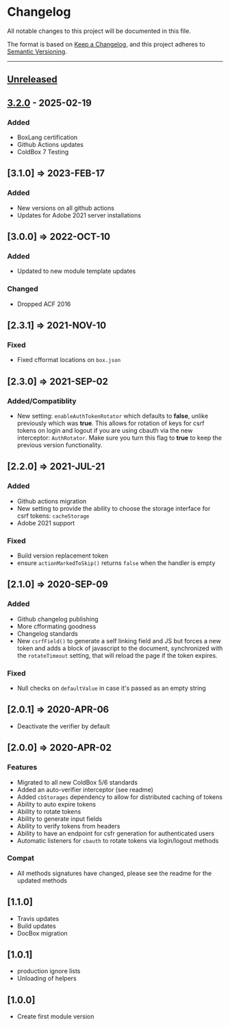 # Changelog

All notable changes to this project will be documented in this file.

The format is based on [Keep a Changelog](https://keepachangelog.com/en/1.0.0/),
and this project adheres to [Semantic Versioning](https://semver.org/spec/v2.0.0.html).

* * *

## [Unreleased]

## [3.2.0] - 2025-02-19

### Added

- BoxLang certification
- Github Actions updates
- ColdBox 7 Testing

## [3.1.0] => 2023-FEB-17

### Added

- New versions on all github actions
- Updates for Adobe 2021 server installations

## [3.0.0] => 2022-OCT-10

### Added

- Updated to new module template updates

### Changed

- Dropped ACF 2016

## [2.3.1] => 2021-NOV-10

### Fixed

- Fixed cfformat locations on `box.json`

## [2.3.0] => 2021-SEP-02

### Added/Compatiblity

- New setting: `enableAuthTokenRotator` which defaults to **false**, unlike previously which was **true**. This allows for rotation of keys for csrf tokens on login and logout if you are using cbauth via the new interceptor: `AuthRotator`.  Make sure you turn this flag to **true** to keep the previous version functionality.

## [2.2.0] => 2021-JUL-21

### Added

- Github actions migration
- New setting to provide the ability to choose the storage interface for csrf tokens: `cacheStorage`
- Adobe 2021 support

### Fixed

- Build version replacement token
- ensure `actionMarkedToSkip()` returns `false` when the handler is empty

## [2.1.0] => 2020-SEP-09

### Added

- Github changelog publishing
- More cfformating goodness
- Changelog standards
- New `csrfField()` to generate a self linking field and JS but forces a new token and adds a block of javascript to the document, synchronized with the `rotateTimeout` setting, that will reload the page if the token expires.

### Fixed

- Null checks on `defaultValue` in case it's passed as an empty string

## [2.0.1] => 2020-APR-06

- Deactivate the verifier by default

## [2.0.0] => 2020-APR-02

### Features

- Migrated to all new ColdBox 5/6 standards
- Added an auto-verifier interceptor (see readme)
- Added `cbStorages` dependency to allow for distributed caching of tokens
- Ability to auto expire tokens
- Ability to rotate tokens
- Ability to generate input fields
- Ability to verify tokens from headers
- Ability to have an endpoint for csfr generation for authenticated users
- Automatic listeners for `cbauth` to rotate tokens via login/logout methods

### Compat

- All methods signatures have changed, please see the readme for the updated methods

## [1.1.0]

- Travis updates
- Build updates
- DocBox migration

## [1.0.1]

- production ignore lists
- Unloading of helpers

## [1.0.0]

- Create first module version

[unreleased]: https://github.com/coldbox-modules/cbcsrf/compare/v3.2.0...HEAD
[3.2.0]: https://github.com/coldbox-modules/cbcsrf/compare/8fe273b1fc4adc4c29062bb34aa040de9da63177...v3.2.0
